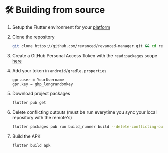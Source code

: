 # 🛠 Building from source

1. Setup the Flutter environment for your [platform](https://docs.flutter.dev/get-started/install)

2. Clone the repository
   ```sh
   git clone https://github.com/revanced/revanced-manager.git && cd revanced-manager
   ```

3. Create a GitHub Personal Access Token with the `read:packages` scope [here](https://github.com/settings/tokens/new?scopes=read:packages&description=Revanced)

4. Add your token in `android/gradle.properties`

   ```properties
   gpr.user = YourUsername
   gpr.key = ghp_longrandomkey
   ```
   
5. Download project packages

   ```sh
   flutter pub get
   ```

6. Delete conflicting outputs (must be run everytime you sync your local repository with the remote's)

   ```sh
   flutter packages pub run build_runner build --delete-conflicting-outputs
   ```

7. Build the APK
   ```sh
   flutter build apk
   ```

